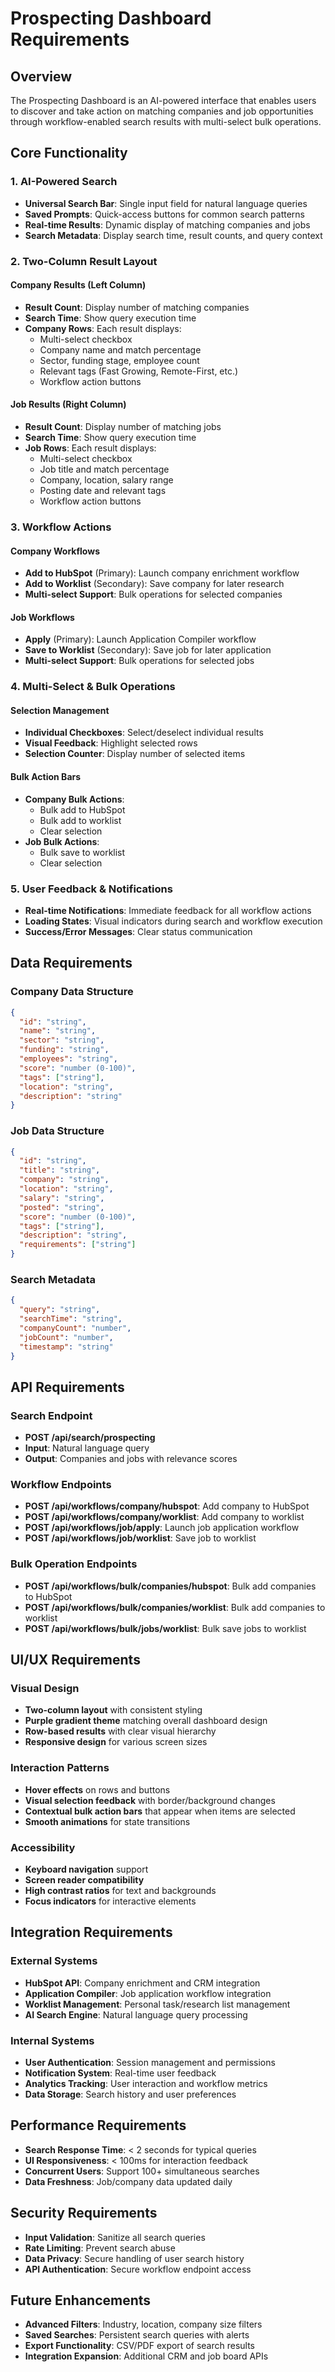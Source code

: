 # Prospecting Dashboard Requirements

## Overview
The Prospecting Dashboard is an AI-powered interface that enables users to discover and take action on matching companies and job opportunities through workflow-enabled search results with multi-select bulk operations.

## Core Functionality

### 1. AI-Powered Search
- **Universal Search Bar**: Single input field for natural language queries
- **Saved Prompts**: Quick-access buttons for common search patterns
- **Real-time Results**: Dynamic display of matching companies and jobs
- **Search Metadata**: Display search time, result counts, and query context

### 2. Two-Column Result Layout

#### Company Results (Left Column)
- **Result Count**: Display number of matching companies
- **Search Time**: Show query execution time
- **Company Rows**: Each result displays:
  - Multi-select checkbox
  - Company name and match percentage
  - Sector, funding stage, employee count
  - Relevant tags (Fast Growing, Remote-First, etc.)
  - Workflow action buttons

#### Job Results (Right Column)
- **Result Count**: Display number of matching jobs
- **Search Time**: Show query execution time
- **Job Rows**: Each result displays:
  - Multi-select checkbox
  - Job title and match percentage
  - Company, location, salary range
  - Posting date and relevant tags
  - Workflow action buttons

### 3. Workflow Actions

#### Company Workflows
- **Add to HubSpot** (Primary): Launch company enrichment workflow
- **Add to Worklist** (Secondary): Save company for later research
- **Multi-select Support**: Bulk operations for selected companies

#### Job Workflows
- **Apply** (Primary): Launch Application Compiler workflow
- **Save to Worklist** (Secondary): Save job for later application
- **Multi-select Support**: Bulk operations for selected jobs

### 4. Multi-Select & Bulk Operations

#### Selection Management
- **Individual Checkboxes**: Select/deselect individual results
- **Visual Feedback**: Highlight selected rows
- **Selection Counter**: Display number of selected items

#### Bulk Action Bars
- **Company Bulk Actions**:
  - Bulk add to HubSpot
  - Bulk add to worklist
  - Clear selection
- **Job Bulk Actions**:
  - Bulk save to worklist
  - Clear selection

### 5. User Feedback & Notifications
- **Real-time Notifications**: Immediate feedback for all workflow actions
- **Loading States**: Visual indicators during search and workflow execution
- **Success/Error Messages**: Clear status communication

## Data Requirements

### Company Data Structure
```json
{
  "id": "string",
  "name": "string",
  "sector": "string",
  "funding": "string",
  "employees": "string",
  "score": "number (0-100)",
  "tags": ["string"],
  "location": "string",
  "description": "string"
}
```

### Job Data Structure
```json
{
  "id": "string",
  "title": "string",
  "company": "string",
  "location": "string",
  "salary": "string",
  "posted": "string",
  "score": "number (0-100)",
  "tags": ["string"],
  "description": "string",
  "requirements": ["string"]
}
```

### Search Metadata
```json
{
  "query": "string",
  "searchTime": "string",
  "companyCount": "number",
  "jobCount": "number",
  "timestamp": "string"
}
```

## API Requirements

### Search Endpoint
- **POST /api/search/prospecting**
- **Input**: Natural language query
- **Output**: Companies and jobs with relevance scores

### Workflow Endpoints
- **POST /api/workflows/company/hubspot**: Add company to HubSpot
- **POST /api/workflows/company/worklist**: Add company to worklist
- **POST /api/workflows/job/apply**: Launch job application workflow
- **POST /api/workflows/job/worklist**: Save job to worklist

### Bulk Operation Endpoints
- **POST /api/workflows/bulk/companies/hubspot**: Bulk add companies to HubSpot
- **POST /api/workflows/bulk/companies/worklist**: Bulk add companies to worklist
- **POST /api/workflows/bulk/jobs/worklist**: Bulk save jobs to worklist

## UI/UX Requirements

### Visual Design
- **Two-column layout** with consistent styling
- **Purple gradient theme** matching overall dashboard design
- **Row-based results** with clear visual hierarchy
- **Responsive design** for various screen sizes

### Interaction Patterns
- **Hover effects** on rows and buttons
- **Visual selection feedback** with border/background changes
- **Contextual bulk action bars** that appear when items are selected
- **Smooth animations** for state transitions

### Accessibility
- **Keyboard navigation** support
- **Screen reader compatibility**
- **High contrast ratios** for text and backgrounds
- **Focus indicators** for interactive elements

## Integration Requirements

### External Systems
- **HubSpot API**: Company enrichment and CRM integration
- **Application Compiler**: Job application workflow integration
- **Worklist Management**: Personal task/research list management
- **AI Search Engine**: Natural language query processing

### Internal Systems
- **User Authentication**: Session management and permissions
- **Notification System**: Real-time user feedback
- **Analytics Tracking**: User interaction and workflow metrics
- **Data Storage**: Search history and user preferences

## Performance Requirements
- **Search Response Time**: < 2 seconds for typical queries
- **UI Responsiveness**: < 100ms for interaction feedback
- **Concurrent Users**: Support 100+ simultaneous searches
- **Data Freshness**: Job/company data updated daily

## Security Requirements
- **Input Validation**: Sanitize all search queries
- **Rate Limiting**: Prevent search abuse
- **Data Privacy**: Secure handling of user search history
- **API Authentication**: Secure workflow endpoint access

## Future Enhancements
- **Advanced Filters**: Industry, location, company size filters
- **Saved Searches**: Persistent search queries with alerts
- **Export Functionality**: CSV/PDF export of search results
- **Integration Expansion**: Additional CRM and job board APIs
